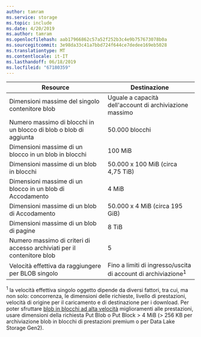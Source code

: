 ```yaml
---
author: tamram
ms.service: storage
ms.topic: include
ms.date: 4/20/2019
ms.author: tamram
ms.openlocfilehash: aab17966862c57a52f252b3c4e9b757673078b0a
ms.sourcegitcommit: 3e98da33c41a7bbd724f644ce7dedee169eb5028
ms.translationtype: MT
ms.contentlocale: it-IT
ms.lasthandoff: 06/18/2019
ms.locfileid: "67180359"
---
```

| Resource | Destinazione        |
|----------|---------------|
| Dimensioni massime del singolo contenitore blob | Uguale a capacità dell'account di archiviazione massimo |
| Numero massimo di blocchi in un blocco di blob o blob di aggiunta | 50.000 blocchi |
| Dimensioni massime di un blocco in un blob in blocchi | 100 MiB |
| Dimensioni massime di un blob in blocchi | 50.000 x 100 MiB (circa 4,75 TiB) |
| Dimensioni massime di un blocco in un blob di Accodamento | 4 MiB |
| Dimensioni massime di un blob di Accodamento | 50.000 x 4 MiB (circa 195 GiB) |
| Dimensioni massime di un blob di pagine | 8 TiB |
| Numero massimo di criteri di accesso archiviati per il contenitore blob | 5 |
|Velocità effettiva da raggiungere per BLOB singolo |Fino a limiti di ingresso/uscita di account di archiviazione<sup>1</sup> |

<sup>1</sup> la velocità effettiva singolo oggetto dipende da diversi fattori, tra cui, ma non solo: concorrenza, le dimensioni delle richieste, livello di prestazioni, velocità di origine per il caricamento e di destinazione per i download. Per poter sfruttare [blob in blocchi ad alta velocità](https://azure.microsoft.com/blog/high-throughput-with-azure-blob-storage/) miglioramenti alle prestazioni, usare dimensioni della richiesta Put Blob o Put Block > 4 MiB (> 256 KB per archiviazione blob in blocchi di prestazioni premium o per Data Lake Storage Gen2).
